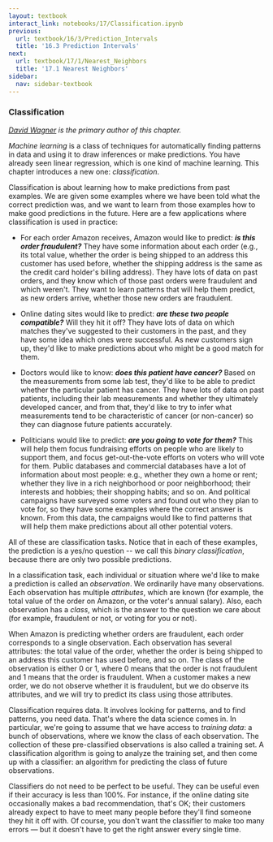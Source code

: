 ```yaml
---
layout: textbook
interact_link: notebooks/17/Classification.ipynb
previous:
  url: textbook/16/3/Prediction_Intervals
  title: '16.3 Prediction Intervals'
next:
  url: textbook/17/1/Nearest_Neighbors
  title: '17.1 Nearest Neighbors'
sidebar:
  nav: sidebar-textbook
---
```


### Classification ###

*[David Wagner](https://en.wikipedia.org/wiki/David_A._Wagner) is the primary author of this chapter.*

*Machine learning* is a class of techniques for automatically finding patterns in data and using it to draw inferences or make predictions.  You have already seen linear regression, which is one kind of machine learning.  This chapter introduces a new one: *classification*.

Classification is about learning how to make predictions from past examples.  We are given some examples where we have been told what the correct prediction was, and we want to learn from those examples how to make good predictions in the future.  Here are a few applications where classification is used in practice:

- For each order Amazon receives, Amazon would like to predict: ***is this order fraudulent?***  They have some information about each order (e.g., its total value, whether the order is being shipped to an address this customer has used before, whether the shipping address is the same as the credit card holder's billing address).  They have lots of data on past orders, and they know which of those past orders were fraudulent and which weren't.  They want to learn patterns that will help them predict, as new orders arrive, whether those new orders are fraudulent.

- Online dating sites would like to predict: ***are these two people compatible?***  Will they hit it off?  They have lots of data on which matches they've suggested to their customers in the past, and they have some idea which ones were successful.  As new customers sign up, they'd like to make predictions about who might be a good match for them.

- Doctors would like to know: ***does this patient have cancer?***  Based on the measurements from some lab test, they'd like to be able to predict whether the particular patient has cancer.  They have lots of data on past patients, including their lab measurements and whether they ultimately developed cancer, and from that, they'd like to try to infer what measurements tend to be characteristic of cancer (or non-cancer) so they can diagnose future patients accurately.

- Politicians would like to predict: ***are you going to vote for them?***  This will help them focus fundraising efforts on people who are likely to support them, and focus get-out-the-vote efforts on voters who will vote for them.  Public databases and commercial databases have a lot of information about most people: e.g., whether they own a home or rent; whether they live in a rich neighborhood or poor neighborhood; their interests and hobbies; their shopping habits; and so on.  And political campaigns have surveyed some voters and found out who they plan to vote for, so they have some examples where the correct answer is known.  From this data, the campaigns would like to find patterns that will help them make predictions about all other potential voters.

All of these are classification tasks.  Notice that in each of these examples, the prediction is a yes/no question -- we call this *binary classification*, because there are only two possible predictions.

In a classification task, each individual or situation where we'd like to make a prediction is called an *observation*.  We ordinarily have many observations.  Each observation has multiple *attributes*, which are known (for example, the total value of the order on Amazon, or the voter's annual salary).  Also, each observation has a *class*, which is the answer to the question we care about (for example, fraudulent or not, or voting for you or not).

When Amazon is predicting whether orders are fraudulent, each order corresponds to a single observation.  Each observation has several attributes: the total value of the order, whether the order is being shipped to an address this customer has used before, and so on.  The class of the observation is either 0 or 1, where 0 means that the order is not fraudulent and 1 means that the order is fraudulent.  When a customer makes a new order, we do not observe whether it is fraudulent, but we do observe its attributes, and we will try to predict its class using those attributes.

Classification requires data.  It involves looking for patterns, and to find patterns, you need data.  That's where the data science comes in.  In particular, we're going to assume that we have access to *training data*: a bunch of observations, where we know the class of each observation.  The collection of these pre-classified observations is also called a training set.  A classification algorithm is going to analyze the training set, and then come up with a classifier: an algorithm for predicting the class of future observations.

Classifiers do not need to be perfect to be useful.  They can be useful even if their accuracy is less than 100%.  For instance, if the online dating site occasionally makes a bad recommendation, that's OK; their customers already expect to have to meet many people before they'll find someone they hit it off with.  Of course, you don't want the classifier to make too many errors &mdash; but it doesn't have to get the right answer every single time.
